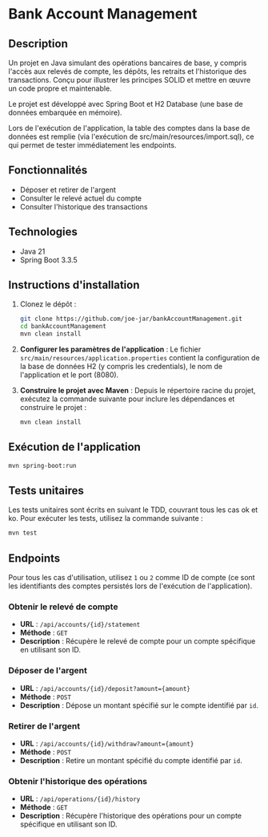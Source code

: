 
# Bank Account Management

## Description

Un projet en Java simulant des opérations bancaires de base, y compris l'accès aux relevés de compte, les dépôts, les retraits et l'historique des transactions. Conçu pour illustrer les principes SOLID et mettre en œuvre un code propre et maintenable.

Le projet est développé avec Spring Boot et H2 Database (une base de données embarquée en mémoire).

Lors de l'exécution de l'application, la table des comptes dans la base de données est remplie (via l'exécution de src/main/resources/import.sql), ce qui permet de tester immédiatement les endpoints.


## Fonctionnalités
- Déposer et retirer de l'argent
- Consulter le relevé actuel du compte
- Consulter l'historique des transactions

## Technologies
- Java 21
- Spring Boot 3.3.5

## Instructions d'installation
1. Clonez le dépôt :
   ```bash
   git clone https://github.com/joe-jar/bankAccountManagement.git
   cd bankAccountManagement
   mvn clean install
   ```

2. **Configurer les paramètres de l'application** :
   Le fichier `src/main/resources/application.properties` contient la configuration de la base de données H2 (y compris les credentials), le nom de l'application et le port (8080).

3. **Construire le projet avec Maven** :
   Depuis le répertoire racine du projet, exécutez la commande suivante pour inclure les dépendances et construire le projet :
   ```bash
   mvn clean install
   ```

## Exécution de l'application
   ```bash
   mvn spring-boot:run
   ```

## Tests unitaires
Les tests unitaires sont écrits en suivant le TDD, couvrant tous les cas ok et ko. Pour exécuter les tests, utilisez la commande suivante :
   ```bash
   mvn test
   ```

## Endpoints

Pour tous les cas d'utilisation, utilisez `1` ou `2` comme ID de compte (ce sont les identifiants des comptes persistés lors de l'exécution de l'application).

### Obtenir le relevé de compte
- **URL** : `/api/accounts/{id}/statement`
- **Méthode** : `GET`
- **Description** : Récupère le relevé de compte pour un compte spécifique en utilisant son ID.

### Déposer de l'argent
- **URL** : `/api/accounts/{id}/deposit?amount={amount}`
- **Méthode** : `POST`
- **Description** : Dépose un montant spécifié sur le compte identifié par `id`.

### Retirer de l'argent
- **URL** : `/api/accounts/{id}/withdraw?amount={amount}`
- **Méthode** : `POST`
- **Description** : Retire un montant spécifié du compte identifié par `id`.

### Obtenir l'historique des opérations
- **URL** : `/api/operations/{id}/history`
- **Méthode** : `GET`
- **Description** : Récupère l'historique des opérations pour un compte spécifique en utilisant son ID.
